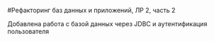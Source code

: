 #Рефакторинг баз данных и приложений, ЛР 2, часть 2

Добавлена работа с базой данных через JDBC и аутентификация пользователя
